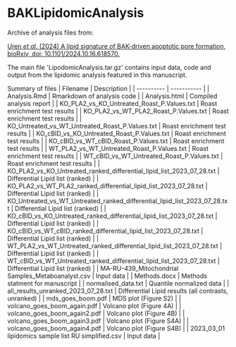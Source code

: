 # BAKLipidomicAnalysis

Archive of analysis files from:

[Uren *et al.* (2024) A lipid signature of BAK-driven apoptotic pore formation, bioRxiv, doi: 10.1101/2024.10.16.618570.](https://doi.org/10.1101/2024.10.16.618570)

The main file 'LipodomicAnalysis.tar.gz' contains input data, code and output from the lipidomic analysis featured in this manuscript.

Summary of files
| Filename    | Description |
| ----------  | ----------- |
| Analysis.Rmd | Rmarkdown of analysis code |
| Analysis.html | Compiled analysis report |
| KO_PLA2_vs_KO_Untreated_Roast_P.Values.txt | Roast enrichment test results |
| KO_PLA2_vs_WT_PLA2_Roast_P.Values.txt | Roast enrichment test results |
| KO_Untreated_vs_WT_Untreated_Roast_P.Values.txt | Roast enrichment test results |
| KO_cBID_vs_KO_Untreated_Roast_P.Values.txt |  Roast enrichment test results |
| KO_cBID_vs_WT_cBID_Roast_P.Values.txt |  Roast enrichment test results |
| WT_PLA2_vs_WT_Untreated_Roast_P.Values.txt | Roast enrichment test results |
| WT_cBID_vs_WT_Untreated_Roast_P.Values.txt |  Roast enrichment test results |
| KO_PLA2_vs_KO_Untreated_ranked_differential_lipid_list_2023_07_28.txt |  Differential Lipid list (ranked) |
| KO_PLA2_vs_WT_PLA2_ranked_differential_lipid_list_2023_07_28.txt |  Differential Lipid list (ranked) |
| KO_Untreated_vs_WT_Untreated_ranked_differential_lipid_list_2023_07_28.txt |  Differential Lipid list (ranked) |
| KO_cBID_vs_KO_Untreated_ranked_differential_lipid_list_2023_07_28.txt |  Differential Lipid list (ranked) |
| KO_cBID_vs_WT_cBID_ranked_differential_lipid_list_2023_07_28.txt |  Differential Lipid list (ranked) |
| WT_PLA2_vs_WT_Untreated_ranked_differential_lipid_list_2023_07_28.txt |  Differential Lipid list (ranked) |
| WT_cBID_vs_WT_Untreated_ranked_differential_lipid_list_2023_07_28.txt |  Differential Lipid list (ranked) |
| MA-RU-439_Mitochondrial Samples_Metaboanalyst.csv |  Input data |
| Methods.docx |  Methods statment for manuscript |
| normalised_data.txt | Quantile normalized data |
| all_results_unranked_2023_07_28.txt |  Differential Lipid results (all contrasts, unranked) |
| mds_goes_boom.pdf | MDS plot (Figure S2) |
| volcano_goes_boom_again.pdf | Volcano plot (Figure 4A) |
| volcano_goes_boom_again2.pdf | Volcano plot (Figure 4B) |
| volcano_goes_boom_again3.pdf | Volcano plot (Figure S4A) |
| volcano_goes_boom_again4.pdf | Volcano plot (Figure S4B) |
| 2023_03_01 lipidomics sample list RU simplified.csv | Input data |
